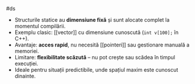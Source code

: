 #ds 
- Structurile statice au **dimensiune fixă** și sunt alocate complet la momentul compilării.
- Exemplu clasic: [[vector]] cu dimensiune cunoscută (`int v[100];` în C++).
- Avantaje: **acces rapid**, nu necesită [[pointeri]] sau gestionare manuală a memoriei.
- Limitare: **flexibilitate scăzută** – nu pot crește sau scădea în timpul execuției.
- Ideale pentru situații predictibile, unde spațiul maxim este cunoscut dinainte.

